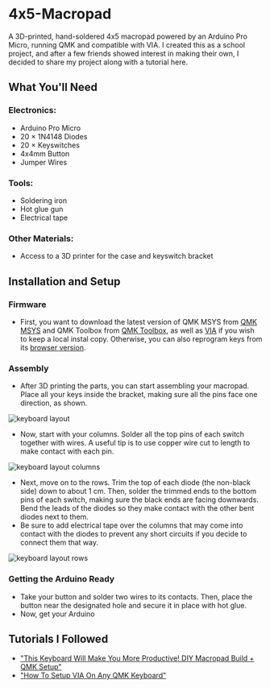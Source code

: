 # 4x5-Macropad

A 3D-printed, hand-soldered 4x5 macropad powered by an Arduino Pro Micro, running QMK and compatible with VIA. I created this as a school project, and after a few friends showed interest in making their own, I decided to share my project along with a tutorial here.

## What You'll Need
### Electronics:
- Arduino Pro Micro
- 20 × 1N4148 Diodes
- 20 × Keyswitches
- 4x4mm Button 
- Jumper Wires
### Tools:
- Soldering iron
- Hot glue gun
- Electrical tape
### Other Materials:
- Access to a 3D printer for the case and keyswitch bracket

## Installation and Setup
### Firmware
- First, you want to download the latest version of QMK MSYS from [QMK MSYS](https://msys.qmk.fm/) and QMK Toolbox from [QMK Toolbox](https://qmk.fm/toolbox), as well as [VIA](https://github.com/cebby2420/via-desktop/releases/tag/v2025.1.13) if you wish to keep a local instal copy. Otherwise, you can also reprogram keys from its [browser version](https://usevia.app/).

### Assembly
- After 3D printing the parts, you can start assembling your macropad. Place all your keys inside the bracket, making sure all the pins face one direction, as shown.

![keyboard layout](https://github.com/user-attachments/assets/e7cc85ac-eefe-43d9-b3ad-035709b7a15e)

- Now, start with your columns. Solder all the top pins of each switch together with wires. A useful tip is to use copper wire cut to length to make contact with each pin.

![keyboard layout columns](https://github.com/user-attachments/assets/792591f1-d4b6-48a8-8f89-8eafa6001ea2)

- Next, move on to the rows. Trim the top of each diode (the non-black side) down to about 1 cm. Then, solder the trimmed ends to the bottom pins of each switch, making sure the black ends are facing downwards. Bend the leads of the diodes so they make contact with the other bent diodes next to them.
- Be sure to add electrical tape over the columns that may come into contact with the diodes to prevent any short circuits if you decide to connect them that way.

![keyboard layout rows](https://github.com/user-attachments/assets/7e60f486-a2bd-44f3-a16e-418abe78bc91)
### Getting the Arduino Ready
- Take your button and solder two wires to its contacts. Then, place the button near the designated hole and secure it in place with hot glue.
- Now, get your Arduino

## Tutorials I Followed
- ["This Keyboard Will Make You More Productive! DIY Macropad Build + QMK Setup"](https://www.youtube.com/watch?v=BcXycScePHM)
- ["How To Setup VIA On Any QMK Keyboard"](https://www.youtube.com/watch?v=7d5yzBOup9U)
